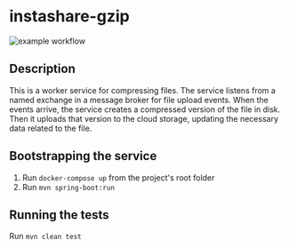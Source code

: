 # instashare-gzip

![example workflow](https://github.com/hendo9701/instashare-gzip/actions/workflows/main.yml/badge.svg)

## Description

This is a worker service for compressing files. The service listens from a named exchange in a message broker for file
upload events. When the events arrive, the service creates a compressed version of the file in disk. Then it uploads
that version to the cloud storage, updating the necessary data related to the file.

## Bootstrapping the service

1. Run ``docker-compose up`` from the project's root folder
1. Run ``mvn spring-boot:run``

## Running the tests

Run ``mvn clean test``


